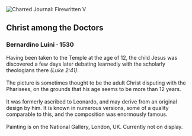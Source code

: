 <div class="artwork-of-the-day">
  <div class="container">
    <div class="img-wrapper">
      <img
        src="https://uploads7.wikiart.org/00233/images/bernardino-luini/n-0018-00-000029-wpu.jpg!Large.jpg"
        alt="Charred Journal: Firewritten V" />
    </div>
    <div class="artwork-detail">
      <div class="artwork-origin"> 
        <h2 class="artwork-name">Christ among the Doctors</h2>
        <h3 class="artist">
          Bernardino Luini
                    ·  1530
        </h3>
      </div>
      <p class="description">
        <span class="artwork-description-text ng-binding" ng-bind-html="viewModel.ArtworkOfTheDay.Description | unsafe">Having been taken to the Temple at the age of 12, the child Jesus was discovered a few days later debating learnedly with the scholarly theologians there <i>(Luke 2:41)</i>. <br><br>The picture is sometimes thought to be the adult Christ disputing with the Pharisees, on the grounds that his age seems to be more than 12 years. <br><br>It was formerly ascribed to Leonardo, and may derive from an original design by him. It is known in numerous versions, some of a quality comparable to this, and the composition was enormously famous.<br><br>Painting is on the National Gallery, London, UK. Currently not on display.</span>
                        <div class="text-shadow-container" ng-show="showShadow" style=""></div>
      </p>
    </div>
  </div>

</div>
